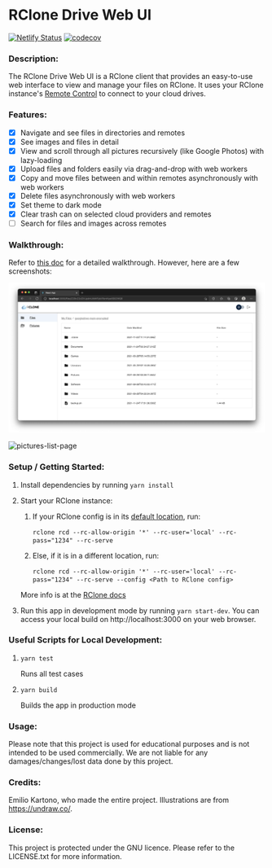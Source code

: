 # RClone Drive Web UI

[![Netlify Status](https://api.netlify.com/api/v1/badges/e431cc05-9841-4b26-9092-78783424de4b/deploy-status)](https://app.netlify.com/sites/silly-mirzakhani-2a7996/deploys) [![codecov](https://codecov.io/gh/EKarton/RClone-Drive-WebUI/branch/main/graph/badge.svg?token=IK7IKBHD45)](https://codecov.io/gh/EKarton/RClone-Drive-WebUI)

### Description:

The RClone Drive Web UI is a RClone client that provides an easy-to-use web interface to view and manage your files on RClone. It uses your RClone instance's [Remote Control](https://rclone.org/rc/) to connect to your cloud drives.

### Features:

- [x] Navigate and see files in directories and remotes
- [x] See images and files in detail
- [x] View and scroll through all pictures recursively (like Google Photos) with lazy-loading
- [x] Upload files and folders easily via drag-and-drop with web workers
- [x] Copy and move files between and within remotes asynchronously with web workers
- [x] Delete files asynchronously with web workers
- [x] Set theme to dark mode
- [x] Clear trash can on selected cloud providers and remotes
- [ ] Search for files and images across remotes

### Walkthrough:

Refer to [this doc](docs/Walkthrough.md) for a detailed walkthrough. However, here are a few screenshots:

![files-list-page](docs/screenshots/files-list-page.png)

![pictures-list-page](docs/screenshots/pictures-list-page.png)

### Setup / Getting Started:

1. Install dependencies by running `yarn install`
2. Start your RClone instance:

   1. If your RClone config is in its [default location](https://rclone.org/docs/#:~:text=The%20exact%20default%20is%20a%20bit%20complex%20to%20describe%2C%20due%20to%20changes%20introduced%20through%20different%20versions%20of%20rclone%20while%20preserving%20backwards%20compatibility%2C%20but%20in%20most%20cases%20it%20is%20as%20simple%20as%3A), run:

      ```
      rclone rcd --rc-allow-origin '*' --rc-user='local' --rc-pass="1234" --rc-serve
      ```

   2. Else, if it is in a different location, run:

      ```
      rclone rcd --rc-allow-origin '*' --rc-user='local' --rc-pass="1234" --rc-serve --config <Path to RClone config>
      ```

   More info is at the [RClone docs](https://rclone.org/commands/rclone_rcd/)

3. Run this app in development mode by running `yarn start-dev`. You can access your local build on http://localhost:3000 on your web browser.

### Useful Scripts for Local Development:

1. `yarn test`

   Runs all test cases

2. `yarn build`

   Builds the app in production mode

### Usage:

Please note that this project is used for educational purposes and is not intended to be used commercially. We are not liable for any damages/changes/lost data done by this project.

### Credits:

Emilio Kartono, who made the entire project. Illustrations are from https://undraw.co/.

### License:

This project is protected under the GNU licence. Please refer to the LICENSE.txt for more information.
